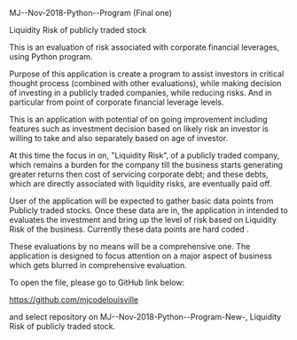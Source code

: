 
MJ--Nov-2018-Python--Program (Final one)

Liquidity Risk of publicly traded stock

This is an evaluation of risk associated with corporate financial leverages, using Python program.

Purpose of this application is create a program to assist investors in critical thought process (combined with other evaluations), while making decision of investing in a publicly traded companies, while reducing risks. And in particular from point of corporate financial leverage levels.

This is an application with potential of on going improvement including features such as investment decision based on likely risk an investor is willing to take and also separately based on age of investor.

At this time the focus in on, "Liquidity Risk", of a publicly traded company, which remains a burden for the company till the business starts generating greater returns then cost of servicing corporate debt; and these debts, which are directly associated with liquidity risks, are eventually paid off.

User of the application will be expected to gather basic data points from Publicly traded stocks. Once these data are in, the application in intended to evaluates the investment and bring up the level of risk based on Liquidity Risk of the business. Currently these data points are hard coded .

These evaluations by no means will be a comprehensive one. The application is designed to focus attention on a major aspect of business which gets blurred in comprehensive evaluation.

To open the file, please go to GitHub link below:

https://github.com/mjcodelouisville

and select repository on MJ--Nov-2018-Python--Program-New-, Liquidity Risk of publicly traded stock.
